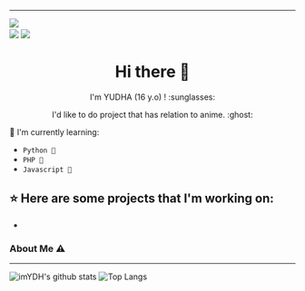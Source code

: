 ___

<a href="https://github.com/imtsmeyudd"><img src="https://cardivo.vercel.app/api?name=itsmeyudd&description=Hi, i'm YUDHA and i'm just a newbie programmer nice to meet you all 🤗&image=https://avatars.githubusercontent.com/u/106510392?s=400&u=94cffba9bc99f16a61c98db8a6c9016f53dee38a&v=4)&usqp=CAU&backgroundColor=%23ecf0f1&instagram=@yudhasandi._&github=itsmeyudd&pattern=leaf&colorPattern=%23eaeaea" /><a> <br />
[<img src="https://img.shields.io/badge/instagram-%23E4405F.svg?&style=for-the-badge&logo=instagram&logoColor=white">](https://instagram.com/yudhasandi._)
[<img src="https://img.shields.io/badge/WhatsApp-25D366?style=for-the-badge&logo=whatsapp&logoColor=white">](https://api.whatsapp.com/send/?phone=6285704347763&text&app_absent=0)

<h1  align='center'> Hi there 👋 </h1>

<p align='center'>  I'm YUDHA (16 y.o) ! :sunglasses: </p>

<p align='center'> I'd like to do project that has relation to anime. :ghost: </p>

:page_with_curl: I'm currently learning:
- `Python 🚀`
- `PHP 🚀`
- `Javascript 🚀`

:star: Here are some projects that I'm working on:
- 
- 

### About Me ⚠️
___

![imYDH's github stats](https://github-readme-stats.vercel.app/api?username=itsmeyudd&layout=compact&theme=darcula)
![Top Langs](https://github-readme-stats.vercel.app/api/top-langs?username=itsmeyudd&theme=darcula&layout=compact)
<!--
![Current Project](https://github-readme-stats.vercel.app/api/pin/?username=itsmeyudd&repo=apiii&theme=darcula&layout=compact)
